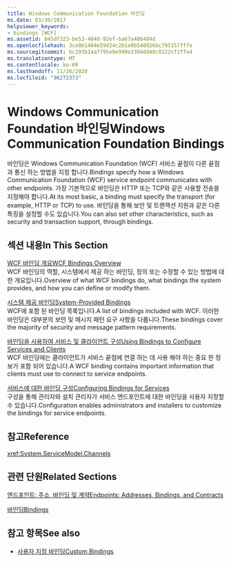 ```yaml
---
title: Windows Communication Foundation 바인딩
ms.date: 03/30/2017
helpviewer_keywords:
- bindings [WCF]
ms.assetid: 845df323-be53-4848-92ef-ba67a406484d
ms.openlocfilehash: 3ce861404e59d24c2b1e0b548026bc795157fffe
ms.sourcegitcommit: bc293b14af795e0e999e3304dd40c0222cf2ffe4
ms.translationtype: MT
ms.contentlocale: ko-KR
ms.lasthandoff: 11/26/2020
ms.locfileid: "96272373"
---
```

# <a name="windows-communication-foundation-bindings"></a><span data-ttu-id="f6d41-102">Windows Communication Foundation 바인딩</span><span class="sxs-lookup"><span data-stu-id="f6d41-102">Windows Communication Foundation Bindings</span></span>

<span data-ttu-id="f6d41-103">바인딩은 Windows Communication Foundation (WCF) 서비스 끝점이 다른 끝점과 통신 하는 방법을 지정 합니다.</span><span class="sxs-lookup"><span data-stu-id="f6d41-103">Bindings specify how a Windows Communication Foundation (WCF) service endpoint communicates with other endpoints.</span></span> <span data-ttu-id="f6d41-104">가장 기본적으로 바인딩은 HTTP 또는 TCP와 같은 사용할 전송을 지정해야 합니다.</span><span class="sxs-lookup"><span data-stu-id="f6d41-104">At its most basic, a binding must specify the transport (for example, HTTP or TCP) to use.</span></span> <span data-ttu-id="f6d41-105">바인딩을 통해 보안 및 트랜잭션 지원과 같은 다른 특징을 설정할 수도 있습니다.</span><span class="sxs-lookup"><span data-stu-id="f6d41-105">You can also set other characteristics, such as security and transaction support, through bindings.</span></span>  
  
## <a name="in-this-section"></a><span data-ttu-id="f6d41-106">섹션 내용</span><span class="sxs-lookup"><span data-stu-id="f6d41-106">In This Section</span></span>  

 [<span data-ttu-id="f6d41-107">WCF 바인딩 개요</span><span class="sxs-lookup"><span data-stu-id="f6d41-107">WCF Bindings Overview</span></span>](bindings-overview.md)  
 <span data-ttu-id="f6d41-108">WCF 바인딩의 역할, 시스템에서 제공 하는 바인딩, 정의 또는 수정할 수 있는 방법에 대 한 개요입니다.</span><span class="sxs-lookup"><span data-stu-id="f6d41-108">Overview of what WCF bindings do, what bindings the system provides, and how you can define or modify them.</span></span>  
  
 [<span data-ttu-id="f6d41-109">시스템 제공 바인딩</span><span class="sxs-lookup"><span data-stu-id="f6d41-109">System-Provided Bindings</span></span>](system-provided-bindings.md)  
 <span data-ttu-id="f6d41-110">WCF에 포함 된 바인딩 목록입니다.</span><span class="sxs-lookup"><span data-stu-id="f6d41-110">A list of bindings included with WCF.</span></span> <span data-ttu-id="f6d41-111">이러한 바인딩은 대부분의 보안 및 메시지 패턴 요구 사항을 다룹니다.</span><span class="sxs-lookup"><span data-stu-id="f6d41-111">These bindings cover the majority of security and message pattern requirements.</span></span>  
  
 [<span data-ttu-id="f6d41-112">바인딩을 사용하여 서비스 및 클라이언트 구성</span><span class="sxs-lookup"><span data-stu-id="f6d41-112">Using Bindings to Configure Services and Clients</span></span>](using-bindings-to-configure-services-and-clients.md)  
 <span data-ttu-id="f6d41-113">WCF 바인딩에는 클라이언트가 서비스 끝점에 연결 하는 데 사용 해야 하는 중요 한 정보가 포함 되어 있습니다.</span><span class="sxs-lookup"><span data-stu-id="f6d41-113">A WCF binding contains important information that clients must use to connect to service endpoints.</span></span>  
  
 [<span data-ttu-id="f6d41-114">서비스에 대한 바인딩 구성</span><span class="sxs-lookup"><span data-stu-id="f6d41-114">Configuring Bindings for Services</span></span>](configuring-bindings-for-wcf-services.md)  
 <span data-ttu-id="f6d41-115">구성을 통해 관리자와 설치 관리자가 서비스 엔드포인트에 대한 바인딩을 사용자 지정할 수 있습니다.</span><span class="sxs-lookup"><span data-stu-id="f6d41-115">Configuration enables administrators and installers to customize the bindings for service endpoints.</span></span>  
  
## <a name="reference"></a><span data-ttu-id="f6d41-116">참고</span><span class="sxs-lookup"><span data-stu-id="f6d41-116">Reference</span></span>  

 <xref:System.ServiceModel.Channels>  
  
## <a name="related-sections"></a><span data-ttu-id="f6d41-117">관련 단원</span><span class="sxs-lookup"><span data-stu-id="f6d41-117">Related Sections</span></span>  

 [<span data-ttu-id="f6d41-118">엔드포인트: 주소, 바인딩 및 계약</span><span class="sxs-lookup"><span data-stu-id="f6d41-118">Endpoints: Addresses, Bindings, and Contracts</span></span>](./feature-details/endpoints-addresses-bindings-and-contracts.md)  
  
 [<span data-ttu-id="f6d41-119">바인딩</span><span class="sxs-lookup"><span data-stu-id="f6d41-119">Bindings</span></span>](./feature-details/bindings.md)  
  
## <a name="see-also"></a><span data-ttu-id="f6d41-120">참고 항목</span><span class="sxs-lookup"><span data-stu-id="f6d41-120">See also</span></span>

- [<span data-ttu-id="f6d41-121">사용자 지정 바인딩</span><span class="sxs-lookup"><span data-stu-id="f6d41-121">Custom Bindings</span></span>](./extending/custom-bindings.md)
